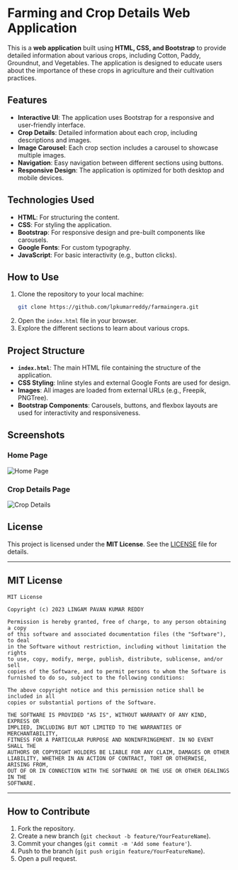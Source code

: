 # Farming and Crop Details Web Application

This is a **web application** built using **HTML, CSS, and Bootstrap** to provide detailed information about various crops, including Cotton, Paddy, Groundnut, and Vegetables. The application is designed to educate users about the importance of these crops in agriculture and their cultivation practices.

## Features

- **Interactive UI**: The application uses Bootstrap for a responsive and user-friendly interface.
- **Crop Details**: Detailed information about each crop, including descriptions and images.
- **Image Carousel**: Each crop section includes a carousel to showcase multiple images.
- **Navigation**: Easy navigation between different sections using buttons.
- **Responsive Design**: The application is optimized for both desktop and mobile devices.

## Technologies Used

- **HTML**: For structuring the content.
- **CSS**: For styling the application.
- **Bootstrap**: For responsive design and pre-built components like carousels.
- **Google Fonts**: For custom typography.
- **JavaScript**: For basic interactivity (e.g., button clicks).

## How to Use

1. Clone the repository to your local machine:
   ```bash
   git clone https://github.com/lpkumarreddy/farmaingera.git
   ```
2. Open the `index.html` file in your browser.
3. Explore the different sections to learn about various crops.

## Project Structure

- **`index.html`**: The main HTML file containing the structure of the application.
- **CSS Styling**: Inline styles and external Google Fonts are used for design.
- **Images**: All images are loaded from external URLs (e.g., Freepik, PNGTree).
- **Bootstrap Components**: Carousels, buttons, and flexbox layouts are used for interactivity and responsiveness.

## Screenshots

### Home Page
![Home Page](https://img.freepik.com/free-photo/detail-rice-plant-sunset-valencia-with-plantation-out-focus-rice-grains-plant-seed_181624-25838.jpg)

### Crop Details Page
![Crop Details](https://png.pngtree.com/background/20211215/original/pngtree-aerial-photography-of-green-rice-seedlings-in-beautiful-rural-agricultural-rice-picture-image_1475854.jpg)

## License

This project is licensed under the **MIT License**. See the [LICENSE](LICENSE) file for details.

---

## MIT License

```plaintext
MIT License

Copyright (c) 2023 LINGAM PAVAN KUMAR REDDY

Permission is hereby granted, free of charge, to any person obtaining a copy
of this software and associated documentation files (the "Software"), to deal
in the Software without restriction, including without limitation the rights
to use, copy, modify, merge, publish, distribute, sublicense, and/or sell
copies of the Software, and to permit persons to whom the Software is
furnished to do so, subject to the following conditions:

The above copyright notice and this permission notice shall be included in all
copies or substantial portions of the Software.

THE SOFTWARE IS PROVIDED "AS IS", WITHOUT WARRANTY OF ANY KIND, EXPRESS OR
IMPLIED, INCLUDING BUT NOT LIMITED TO THE WARRANTIES OF MERCHANTABILITY,
FITNESS FOR A PARTICULAR PURPOSE AND NONINFRINGEMENT. IN NO EVENT SHALL THE
AUTHORS OR COPYRIGHT HOLDERS BE LIABLE FOR ANY CLAIM, DAMAGES OR OTHER
LIABILITY, WHETHER IN AN ACTION OF CONTRACT, TORT OR OTHERWISE, ARISING FROM,
OUT OF OR IN CONNECTION WITH THE SOFTWARE OR THE USE OR OTHER DEALINGS IN THE
SOFTWARE.
```

---

## How to Contribute

1. Fork the repository.
2. Create a new branch (`git checkout -b feature/YourFeatureName`).
3. Commit your changes (`git commit -m 'Add some feature'`).
4. Push to the branch (`git push origin feature/YourFeatureName`).
5. Open a pull request.


